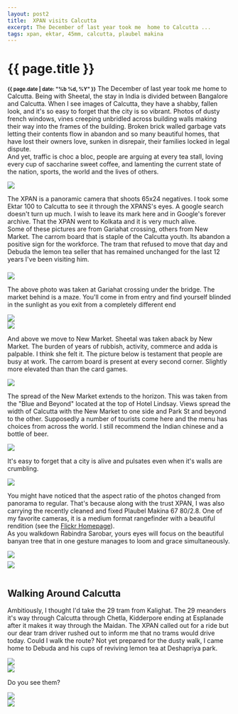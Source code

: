 ```yaml
---
layout: post2
title:  XPAN visits Calcutta
excerpt: The December of last year took me  home to Calcutta ...
tags: xpan, ektar, 45mm, calcutta, plaubel makina
---
```



<div class="row">
<div class="col-lg-8 col-xs-10 col-lg-offset-2 col-xs-offset-1">




<h1> {{ page.title }} </h1>

<div class="col-md-10 col-md-offset-1">
<p><b style='font-size:80%;'>{{ page.date | date: "%b %d, %Y" }}</b>
The December of last year took me  home to Calcutta.  Being with
Sheetal, the stay in India is divided between Bangalore and Calcutta. When I see images
of Calcutta, they have a shabby, fallen look, and it's so easy to forget
that the city is so vibrant. Photos of dusty french windows,  vines creeping
unbridled across building walls making their way into the frames of the
building.  Broken brick walled garbage vats letting their
contents flow in abandon and  so many beautiful homes, that have lost their
owners love, sunken in disrepair, their families locked in legal
dispute.
<br/>
And yet, traffic is choc a bloc, people are arguing at every tea
stall, loving  every cup of saccharine sweet coffee, and
lamenting the current state of the nation, sports, the world and  the lives of
others. 
</p>
</div>

</div></div>

<div class="row" style="margin:0;padding:0;margin-top:0.5em;margin-bottom:0.5em;">
<a href="https://docs.google.com/uc?id=0B6d70FmpKIi1cDdJSVNnUS1qYXc"><img  class='bannerimg' src="https://docs.google.com/uc?id=0B6d70FmpKIi1cDdJSVNnUS1qYXc"></a>
</div>


<div class="row">
<div class="col-lg-8 col-xs-10 col-lg-offset-2 col-xs-offset-1">



<p>


The XPAN is a panoramic camera that shoots 65x24 negatives. I took some
Ektar 100 to Calcutta to see it through the XPANS's eyes. A google
search doesn't turn up  much. I wish to leave its mark here and in
Google's forever archive. That the XPAN went to Kolkata and it is very
much alive.
<br/>
Some of these pictures are from Gariahat crossing, others from New
Market. The carrom board that is staple of the Calcutta youth. Its
abandon a positive sign for the workforce. The tram that refused to
move that day and Debuda the lemon tea seller that has remained
unchanged for the last 12 years I've been visiting him.
</p>


</div></div>





<div class="row">
<div class="col-xs-8 col-xs-offset-2">
<div id="demo6" class="flex-images" style="padding-top:0.5em;">

<div class="item" data-w="1999" data-h="1012">
	<div class="img"><a href="https://docs.google.com/uc?id=0B6d70FmpKIi1SzVlRllSUTR6aEU"><img src="https://docs.google.com/uc?id=0B6d70FmpKIi1V0pkMTNDN2hWSm8" data-src="https://docs.google.com/uc?id=0B6d70FmpKIi1WUhKa2pvZlZDZzA"></a></div>
</div>

<div class="col-md-10 col-md-offset-1">
<p>
The above photo was taken at Gariahat crossing under the bridge. The market behind is a maze. You'll come 
in from entry and find yourself blinded in the sunlight as you exit from a completely different end
</p>
</div>

<div class="item" data-w="1999" data-h="1011" data-solo="y">
	<div class="img"><a href="https://docs.google.com/uc?id=0B6d70FmpKIi1dHBjZWQ5SzRMeFE"><img src="https://docs.google.com/uc?id=0B6d70FmpKIi1V0pkMTNDN2hWSm8" data-src="https://docs.google.com/uc?id=0B6d70FmpKIi1bWxiQlRJdTJkQU0"></a></div>
</div>

<div class="item" data-w="2000" data-h="1009" data-solo="y">
	<div class="img"><a href="https://docs.google.com/uc?id=0B6d70FmpKIi1N2dvN1dRem8ydjA"><img src="https://docs.google.com/uc?id=0B6d70FmpKIi1V0pkMTNDN2hWSm8" data-src="https://docs.google.com/uc?id=0B6d70FmpKIi1ZnVDX0J6Q0czenM"></a></div>
</div>

<div class="col-md-10 col-md-offset-1">
<p> And above we move to New Market. Sheetal was taken aback by New Market. The burden of years of rubbish, activity,
commerce and adda is palpable. I think she felt it. The picture below is testament that people are busy at work. The carrom board is present at every second corner. Slightly more elevated than than the card games.
</p>
</div>

<div class="item" data-w="2000" data-h="1010" data-solo="y">
	<div class="img"><a href="https://docs.google.com/uc?id=0B6d70FmpKIi1QUZlRlRzSlZyZDg"><img src="https://docs.google.com/uc?id=0B6d70FmpKIi1V0pkMTNDN2hWSm8" data-src="https://docs.google.com/uc?id=0B6d70FmpKIi1bHpVRWZsZE42dWM"></a></div>
</div>

<div class="col-md-10 col-md-offset-1">
<p class="body1"> 
The spread of the New Market extends to the horizon. This was taken from the "Blue and Beyond" located at the top of 
Hotel Lindsay. Views spread the width of Calcutta with the New Market to one side and Park St and beyond to the other. 
Supposedly a number of tourists come here and the menu has choices from across the world. I still recommend the Indian chinese and a bottle of beer.
</p>
</div>

<div class="item" data-w="1304" data-h="1122" data-solo="y">
	<div class="img"><a href="https://docs.google.com/uc?id=0B6d70FmpKIi1dkFQeHA2SUdXalk"><img src="https://docs.google.com/uc?id=0B6d70FmpKIi1V0pkMTNDN2hWSm8" data-src="https://docs.google.com/uc?id=0B6d70FmpKIi1NWZxMWJ3WF85WEU"></a></div>
</div>


<div class="col-md-10 col-md-offset-1">
<p class="body1">
It's easy to forget that a city is alive and pulsates even when it's walls are
crumbling.
</p>
</div>

<div class="item" data-w="1303" data-h="1120" data-solo="y">
	<div class="img"><a href="https://docs.google.com/uc?id=0B6d70FmpKIi1YU5QNWRqUFdlM1k"><img src="https://docs.google.com/uc?id=0B6d70FmpKIi1V0pkMTNDN2hWSm8" data-src="https://docs.google.com/uc?id=0B6d70FmpKIi1TzVDS3owZlVkc0E"></a></div>
</div>

<div class="col-md-10 col-md-offset-1">
<p class="body1">
You might have noticed that the aspect ratio of the photos changed
from panorama to regular. That's because along with the trust XPAN, I
was also carrying the recently cleaned and fixed Plaubel Makina 67
80/2.8. One of my favorite cameras, it is a medium format
rangefinder with a beautiful rendition (see the <a
href='https://www.flickr.com/groups/526664@N20/pool/'> Flickr
Homepage</a>).
<br/>
As you walkdown Rabindra Sarobar, yours eyes will focus on the beautiful banyan
tree that in one gesture manages to loom and grace simultaneously. 
 </p>
</div>


<div class="item" data-w="1120" data-h="1304">
	<div class="img"><a href="https://docs.google.com/uc?id=0B6d70FmpKIi1UmlKVVRFSTc0Vkk"><img src="https://docs.google.com/uc?id=0B6d70FmpKIi1V0pkMTNDN2hWSm8" data-src="https://docs.google.com/uc?id=0B6d70FmpKIi1X3dyeEtxM2xMMkU"></a></div>
</div>

 

</div></div></div>


<div class="row" style="margin:0;padding:0;margin-top:0.5em;margin-bottom:0.5em;">
<a href="https://docs.google.com/uc?id=0B6d70FmpKIi1VndhQUpCQ0xmQjA"><img  class='bannerimg' src="https://docs.google.com/uc?id=0B6d70FmpKIi1VndhQUpCQ0xmQjA"></a>
</div>


<div class="row">
<div class="col-xs-8 col-xs-offset-2">
<div id="demo7" class="flex-images" style="padding-top:0.5em;">


<div class="col-md-10 col-md-offset-1">
<h2>Walking Around Calcutta</h2>
<p class="body1">
Ambitiously, I thought I'd take the 29 tram from Kalighat. The 29 meanders it's way through Calcutta
through Chetla, Kidderpore ending at Esplanade after it makes it way through the Maidan. The XPAN called
out for a ride but our dear tram driver rushed out to inform me that no trams would drive today. Could I walk the route?
Not yet prepared for the dusty walk, I came home to Debuda and his cups of reviving lemon tea at Deshapriya park.

</p>
</div>
<div class="item" data-w="1999" data-h="1010">
	<div class="img"><a href="https://docs.google.com/uc?id=0B6d70FmpKIi1UklrV0ppVFl3R2c"><img src="https://docs.google.com/uc?id=0B6d70FmpKIi1V0pkMTNDN2hWSm8" data-src="https://docs.google.com/uc?id=0B6d70FmpKIi1Qy0zTVBxZUlzUms"></a></div>
</div>
<div class="item" data-w="2000" data-h="1010">
	<div class="img"><a href="https://docs.google.com/uc?id=0B6d70FmpKIi1cVo5RXdJUS01NVk"><img src="https://docs.google.com/uc?id=0B6d70FmpKIi1V0pkMTNDN2hWSm8" data-src="https://docs.google.com/uc?id=0B6d70FmpKIi1SjNPVG1vTTFhejg"></a></div>
</div>

<div class="col-md-10 col-md-offset-1">
<p class="body1">
Do you see them?
</p>
</div>


<div class="item" data-w="2000" data-h="1007">
	<div class="img"><a href="https://docs.google.com/uc?id=0B6d70FmpKIi1N1VRQ1NLNzhDTzA"><img src="https://docs.google.com/uc?id=0B6d70FmpKIi1V0pkMTNDN2hWSm8" data-src="https://docs.google.com/uc?id=0B6d70FmpKIi1SlZ5THpKSnR3aFE"></a></div>
</div>


<div class="item" data-w="2000" data-h="1011" data-solo="y">
	<div class="img"><a href="https://docs.google.com/uc?id=0B6d70FmpKIi1YnJSR0FZTDBVYjA"><img src="https://docs.google.com/uc?id=0B6d70FmpKIi1V0pkMTNDN2hWSm8" data-src="https://docs.google.com/uc?id=0B6d70FmpKIi1RXQtOVB0VUpjYms"></a></div>
</div>


</div></div></div>











<script>
$('#demo6').flexImages({ rowHeight:900 , truncate: 0});
$('#demo7').flexImages({ rowHeight:900 , truncate: 0});
</script>











<!-- Ends op most -->
